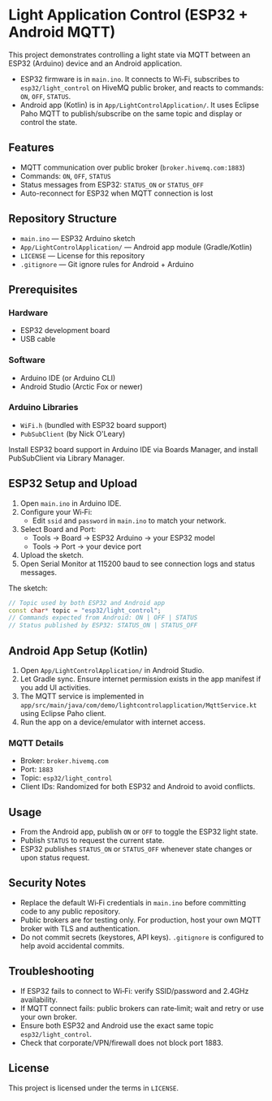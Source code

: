 # Light Application Control (ESP32 + Android MQTT)

This project demonstrates controlling a light state via MQTT between an ESP32 (Arduino) device and an Android application.

- ESP32 firmware is in `main.ino`. It connects to Wi‑Fi, subscribes to `esp32/light_control` on HiveMQ public broker, and reacts to commands: `ON`, `OFF`, `STATUS`.
- Android app (Kotlin) is in `App/LightControlApplication/`. It uses Eclipse Paho MQTT to publish/subscribe on the same topic and display or control the state.

## Features
- MQTT communication over public broker (`broker.hivemq.com:1883`)
- Commands: `ON`, `OFF`, `STATUS`
- Status messages from ESP32: `STATUS_ON` or `STATUS_OFF`
- Auto-reconnect for ESP32 when MQTT connection is lost

## Repository Structure
- `main.ino` — ESP32 Arduino sketch
- `App/LightControlApplication/` — Android app module (Gradle/Kotlin)
- `LICENSE` — License for this repository
- `.gitignore` — Git ignore rules for Android + Arduino

## Prerequisites
### Hardware
- ESP32 development board
- USB cable

### Software
- Arduino IDE (or Arduino CLI)
- Android Studio (Arctic Fox or newer)

### Arduino Libraries
- `WiFi.h` (bundled with ESP32 board support)
- `PubSubClient` (by Nick O'Leary)

Install ESP32 board support in Arduino IDE via Boards Manager, and install PubSubClient via Library Manager.

## ESP32 Setup and Upload
1. Open `main.ino` in Arduino IDE.
2. Configure your Wi‑Fi:
   - Edit `ssid` and `password` in `main.ino` to match your network.
3. Select Board and Port:
   - Tools → Board → ESP32 Arduino → your ESP32 model
   - Tools → Port → your device port
4. Upload the sketch.
5. Open Serial Monitor at 115200 baud to see connection logs and status messages.

The sketch:
```cpp
// Topic used by both ESP32 and Android app
const char* topic = "esp32/light_control";
// Commands expected from Android: ON | OFF | STATUS
// Status published by ESP32: STATUS_ON | STATUS_OFF
```

## Android App Setup (Kotlin)
1. Open `App/LightControlApplication/` in Android Studio.
2. Let Gradle sync. Ensure internet permission exists in the app manifest if you add UI activities.
3. The MQTT service is implemented in `app/src/main/java/com/demo/lightcontrolapplication/MqttService.kt` using Eclipse Paho client.
4. Run the app on a device/emulator with internet access.

### MQTT Details
- Broker: `broker.hivemq.com`
- Port: `1883`
- Topic: `esp32/light_control`
- Client IDs: Randomized for both ESP32 and Android to avoid conflicts.

## Usage
- From the Android app, publish `ON` or `OFF` to toggle the ESP32 light state.
- Publish `STATUS` to request the current state.
- ESP32 publishes `STATUS_ON` or `STATUS_OFF` whenever state changes or upon status request.

## Security Notes
- Replace the default Wi‑Fi credentials in `main.ino` before committing code to any public repository.
- Public brokers are for testing only. For production, host your own MQTT broker with TLS and authentication.
- Do not commit secrets (keystores, API keys). `.gitignore` is configured to help avoid accidental commits.

## Troubleshooting
- If ESP32 fails to connect to Wi‑Fi: verify SSID/password and 2.4GHz availability.
- If MQTT connect fails: public brokers can rate‑limit; wait and retry or use your own broker.
- Ensure both ESP32 and Android use the exact same topic `esp32/light_control`.
- Check that corporate/VPN/firewall does not block port 1883.

## License
This project is licensed under the terms in `LICENSE`.
